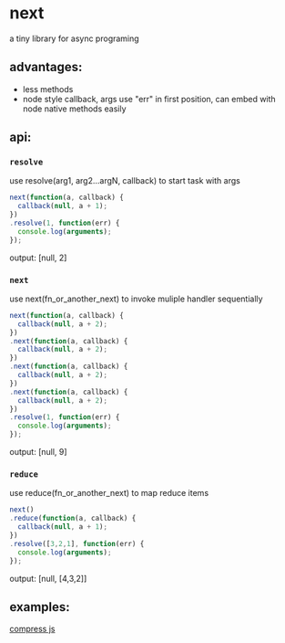 next
====

a tiny library for async programing

advantages:
---
* less methods
* node style callback, args use "err" in first position, can embed with node native methods easily

api:
---

### `resolve`

use resolve(arg1, arg2...argN, callback) to start task with args

```javascript
next(function(a, callback) {
  callback(null, a + 1);
})
.resolve(1, function(err) {
  console.log(arguments);
});
```
output: [null, 2]


### `next`

use next(fn_or_another_next) to invoke muliple handler sequentially

```javascript
next(function(a, callback) {
  callback(null, a + 2);
})
.next(function(a, callback) {
  callback(null, a + 2);
})
.next(function(a, callback) {
  callback(null, a + 2);
})
.next(function(a, callback) {
  callback(null, a + 2);
})
.resolve(1, function(err) {
  console.log(arguments);
});
```
output: [null, 9]

### `reduce`

use reduce(fn_or_another_next) to map reduce items

```javascript
next()
.reduce(function(a, callback) {
  callback(null, a + 1);
})
.resolve([3,2,1], function(err) {
  console.log(arguments);
});
```
output: [null, [4,3,2]]

examples:
---
[compress js](https://github.com/youngjay/next/blob/master/examples/compress/compress.js)